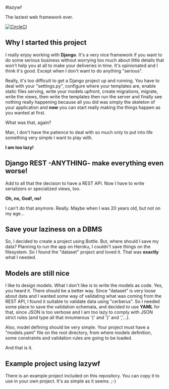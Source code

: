 #lazywf

The laziest web framework ever.

[![CircleCI](https://circleci.com/gh/cleberzavadniak/lazywf/tree/master.svg?style=svg)](https://circleci.com/gh/cleberzavadniak/lazywf/tree/master)

## Why I started this project

I really enjoy working with **Django**. It's a very nice
framework if you want to do some serious business without
worrying too much about little details that won't help you
at all to make your deliveries in time. It's opinionated
and I think it's good. Except when I don't want to do
anything "serious".

Really, it's too difficult to get a Django project up and
running. You have to deal with your "settings.py",
configure where your templates are, enable static files
serving, write your models upfront, create migrations,
migrate, write the views, then write the templates then
run the server and finally see nothing really happening
because all you did was simply the skeleton of your
application and **now** you can start really making the
things happen as you wanted at first.

What was that, again?

Man, I don't have the patience to deal with so much only
to put into life something very simple I want to play with.

**I am too lazy!**

## Django REST -ANYTHING- make everything even worse!

Add to all that the decision to have a REST API. Now I have
to write serializers or specialized views, too.

**Oh, no, God!, no!**

I can't do that anymore. Really. Maybe when I was 20 years
old, but not on my age...

## Save your laziness on a DBMS

So, I decided to create a project using Bottle. But, where
should I save my data? Planning to run the app on Heroku, I
couldn't save things on the filesystem. So I found the
"dataset" project and loved it. That was **exactly** what I
needed.

## Models are still nice

I like to design models. What I don't like is to write the
models as code. Yes, you heard it. There should be a better
way.
Since "dataset" is very loose about data and I wanted some
way of validating what was coming from the REST API, I
found it suitable to validate data using "cerberus". So I
needed some place to save the validation schemata, and
decided to use **YAML** for that, since JSON is too verbose
and I am too lazy to comply with JSON strict rules (and
type all that innumerous '{' and '}' and ','...).

Also, model defining should be very simple. Your project
must have a "models.yaml" file on the root directory, from
where models definition, some constraints and validation
rules are going to be loaded.

And that is it.

## Example project using lazywf

There is an example project included on this repository.
You can copy it to use in your own project. It's as simple
as it seems. ;-)
